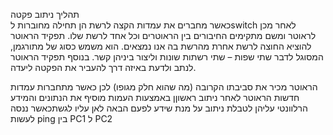 תהליך ניתוב פקטה  
כאשר מחברים את עמדות הקצה לרשת הן תחילה מחוברות לswitch לאחר מכן לראוטר ומשם מתקימים החיבורים בין הראוטרים וכל אחד לרשת שלו. תפקיד הראוטר להוציא החוצה לרשת אחרת מהרשת בה אנו נמצאים. הוא משמש כסוג של מתורגמן, המסוגל לדבר שתי שפות – שתי רשתות שונות וליצור ביניהן קשר. בנוסף תפקיד הראוטר לנתב ולדעת באיזה דרך להעביר את הפקטה ליעדה.

הראוטר מכיר את סביבתו הקרובה (מה שהוא חלק מגופו) לכן כאשר מתחברות עמדות חדשות הראוטר לאחר ניתוב ראשוןן באמצעות העמות מוסיף את הנתונים והמידע הרלוונטי עליהן לטבלת ניתוב על מנת שידע לפעם הבאה לאן עליו לגשתכאשר ננסה לעשות ping בין PC1 ל PC2
